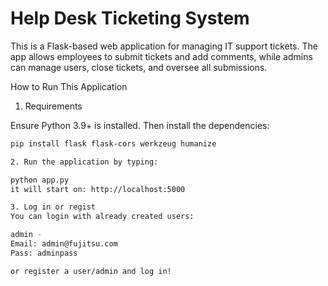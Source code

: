 # Help Desk Ticketing System

This is a Flask-based web application for managing IT support tickets. The app allows employees to submit tickets and add comments, while admins can manage users, close tickets, and oversee all submissions.

How to Run This Application

1. Requirements

Ensure Python 3.9+ is installed. Then install the dependencies:

```bash
pip install flask flask-cors werkzeug humanize

2. Run the application by typing:

python app.py
it will start on: http://localhost:5000

3. Log in or regist
You can login with already created users:

admin -
Email: admin@fujitsu.com
Pass: adminpass

or register a user/admin and log in!


